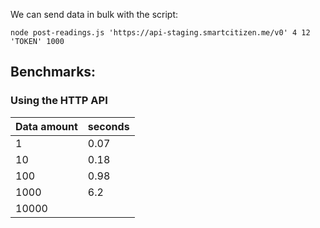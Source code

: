 
We can send data in bulk with the script:

`node post-readings.js 'https://api-staging.smartcitizen.me/v0' 4 12 'TOKEN' 1000`



## Benchmarks:

### Using the HTTP API
|Data amount | seconds |
|-|-|
|1 | 0.07 |
|10 | 0.18 |
|100 | 0.98 |
|1000| 6.2 |
|10000| |
